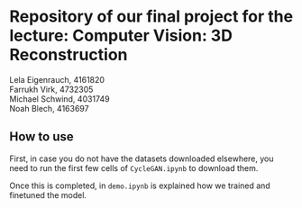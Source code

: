 # Repository of our final project for the lecture: Computer Vision: 3D Reconstruction
Lela Eigenrauch, 4161820  
Farrukh Virk, 4732305  
Michael Schwind, 4031749  
Noah Blech, 4163697  

## How to use
First, in case you do not have the datasets downloaded elsewhere, you need to run the first few cells of `CycleGAN.ipynb` to download them.  

Once this is completed, in `demo.ipynb` is explained how we trained and finetuned the model.
